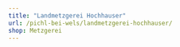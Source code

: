 ```yaml
---
title: "Landmetzgerei Hochhauser"
url: /pichl-bei-wels/landmetzgerei-hochhauser/
shop: Metzgerei
---
```

